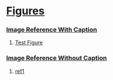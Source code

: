 # [Figures](#figures)

  
### [Image Reference With Caption](#image-reference-with-caption)  
  
1.  [Test Figure][1]  
  
### [Image Reference Without Caption](#image-reference-without-caption)  
  
1.  [ref1][2]  


[1]: ./document.md#test-figure "Test Figure"

[2]: ./document.md#ref1 "ref1"
